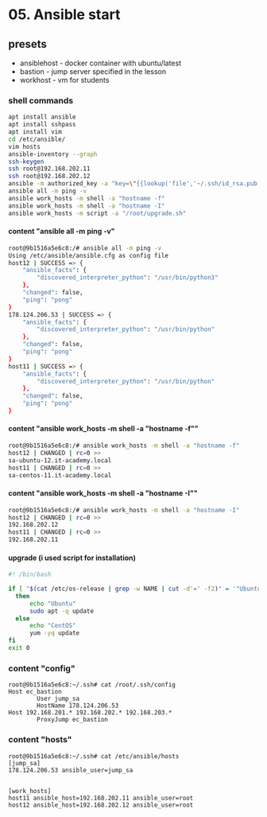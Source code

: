 # 05. Ansible start

## presets
- ansiblehost - docker container with ubuntu/latest
- bastion - jump server specified in the lesson
- workhost - vm for students


### shell commands
```bash
apt install ansible
apt install sshpass
apt install vim
cd /etc/ansible/
vim hosts
ansible-inventory --graph
ssh-keygen
ssh root@192.168.202.11 
ssh root@192.168.202.12
ansible -m authorized_key -a "key=\"{{lookup('file','~/.ssh/id_rsa.pub')}}\" user=root" all --ask-pas
ansible all -m ping -v
ansible work_hosts -m shell -a "hostname -f"
ansible work_hosts -m shell -a "hostname -I"
ansible work_hosts -m script -a "/root/upgrade.sh"
```





#### content "ansible all -m ping -v"
```bash
root@9b1516a5e6c8:/# ansible all -m ping -v
Using /etc/ansible/ansible.cfg as config file
host12 | SUCCESS => {
    "ansible_facts": {
        "discovered_interpreter_python": "/usr/bin/python3"
    },
    "changed": false,
    "ping": "pong"
}
178.124.206.53 | SUCCESS => {
    "ansible_facts": {
        "discovered_interpreter_python": "/usr/bin/python"
    },
    "changed": false,
    "ping": "pong"
}
host11 | SUCCESS => {
    "ansible_facts": {
        "discovered_interpreter_python": "/usr/bin/python"
    },
    "changed": false,
    "ping": "pong"
}
```


#### content "ansible work_hosts -m shell -a "hostname -f""
```bash
root@9b1516a5e6c8:/# ansible work_hosts -m shell -a "hostname -f"
host12 | CHANGED | rc=0 >>
sa-ubuntu-12.it-academy.local
host11 | CHANGED | rc=0 >>
sa-centos-11.it-academy.local
```


#### content "ansible work_hosts -m shell -a "hostname -I""
```bash
root@9b1516a5e6c8:/# ansible work_hosts -m shell -a "hostname -I"
host12 | CHANGED | rc=0 >>
192.168.202.12
host11 | CHANGED | rc=0 >>
192.168.202.11
```


#### upgrade (i used script for installation)
```bash
#! /bin/bash

if [ "$(cat /etc/os-release | grep -w NAME | cut -d'=' -f2)" = '"Ubuntu"' ]
  then
      echo "Ubuntu"
      sudo apt -q update
  else
      echo "CentOS"
      yum -yq update
fi
exit 0
```


### content "config"
```
root@9b1516a5e6c8:~/.ssh# cat /root/.ssh/config 
Host ec_bastion 
        User jump_sa 
        HostName 178.124.206.53 
Host 192.168.201.* 192.168.202.* 192.168.203.* 
        ProxyJump ec_bastion
```		


### content "hosts"
```
root@9b1516a5e6c8:~/.ssh# cat /etc/ansible/hosts 
[jump_sa] 
178.124.206.53 ansible_user=jump_sa 
 
 
[work_hosts] 
host11 ansible_host=192.168.202.11 ansible_user=root 
host12 ansible_host=192.168.202.12 ansible_user=root
```

